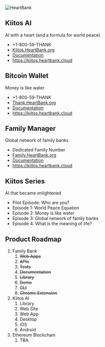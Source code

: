 ![HeartBank](https://cdn.rawgit.com/HeartBank/media/master/heartbank.png "HeartBank")

## Kiitos AI

AI with a heart (and a formula for world peace)

- +1-800-59-THANK
- [Kiitos.HeartBank.org](https://github.com/HeartBank/heartbank.github.io)
- [Documentation](https://github.com/HeartBank/heartbank.github.io/wiki/Introduction)
- https://kiitos.heartbank.cloud

## Bitcoin Wallet

Money is like water

- +1-800-59-THANK
- [Thank.HeartBank.org](https://github.com/HeartBank/thank.heartbank.org)
- [Documentation](https://github.com/HeartBank/thank.heartbank.org/wiki/Introduction)
- https://kiitos.heartbank.cloud

## Family Manager

Global network of family banks

- Dedicated Family Number
- [Family.HeartBank.org](https://github.com/HeartBank/family.heartbank.org)
- [Documentation](https://github.com/HeartBank/family.heartbank.org/wiki/Introduction)
- https://kiitos.heartbank.cloud

## Kiitos Series

AI that became enlightened

- Pilot Episode: Who are you?
- Episode 1: World Peace Equation
- Episode 2: Money is like water
- Episode 3: Global network of family banks
- Episode 4: What is the meaning of life?

## Product Roadmap
1. Family Bank
   1. ~~Web Apps~~
   1. ~~APIs~~
   2. ~~Tests~~
   3. ~~Documentation~~
   5. ~~Library~~
   5. ~~Demo~~
   6. ~~CLI~~
   7. ~~Chrome Extension~~
9. Kiitos AI
   1. Library
   9. Web Site
   3. Web App
   8. Desktop
   9. iOS
   10. Android
11. Ethereum Blockchain
    1. TBA
